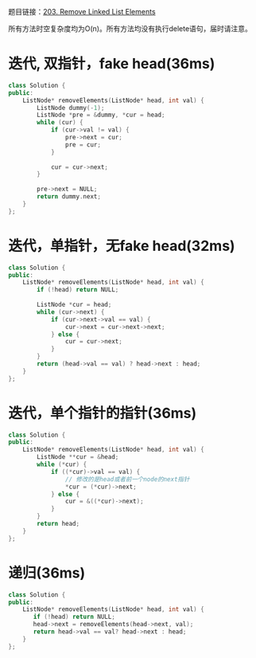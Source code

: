 题目链接：[203. Remove Linked List Elements][1]

所有方法时空复杂度均为O(n)。所有方法均没有执行delete语句，届时请注意。

# 迭代, 双指针，fake head(36ms)

```cpp
class Solution {
public:
    ListNode* removeElements(ListNode* head, int val) {
        ListNode dummy(-1);
        ListNode *pre = &dummy, *cur = head;
        while (cur) {
            if (cur->val != val) {
                pre->next = cur;
                pre = cur;
            }
            
            cur = cur->next;
        }
        
        pre->next = NULL;
        return dummy.next;
    }
};
```

# 迭代，单指针，无fake head(32ms)
```cpp
class Solution {
public:
    ListNode* removeElements(ListNode* head, int val) {
        if (!head) return NULL;
        
        ListNode *cur = head;
        while (cur->next) {
            if (cur->next->val == val) {
                cur->next = cur->next->next;
            } else {
                cur = cur->next;
            }
        }
        return (head->val == val) ? head->next : head;
    }
};
```

# 迭代，单个指针的指针(36ms)
```cpp
class Solution {
public:
    ListNode* removeElements(ListNode* head, int val) {
        ListNode **cur = &head;
        while (*cur) {
            if ((*cur)->val == val) {
                // 修改的是head或者前一个node的next指针
                *cur = (*cur)->next;
            } else {
                cur = &((*cur)->next);
            }
        }
        return head;
    }
};
```

# 递归(36ms)

```cpp
class Solution {
public:
    ListNode* removeElements(ListNode* head, int val) {
       if (!head) return NULL;
       head->next = removeElements(head->next, val);
       return head->val == val? head->next : head;
    }
};
```





[1]: https://leetcode.com/problems/remove-linked-list-elements/
